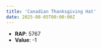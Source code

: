 ```yaml
---
title: 'Canadian Thanksgiving Hat'
date: 2025-08-05T00:00:00Z
---
```

- **RAP**: 5767
- **Value**: -1
